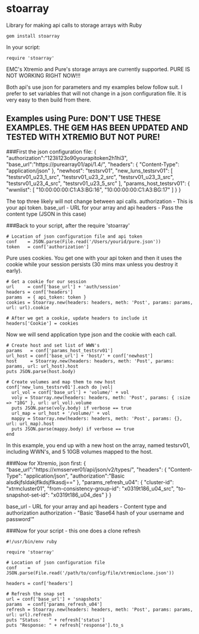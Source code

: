 stoarray
========

Library for making api calls to storage arrays with Ruby

    gem install stoarray

In your script:

    require 'stoarray'

EMC's Xtremio and Pure's storage arrays are currently supported. PURE IS
NOT WORKING RIGHT NOW!!!

Both api's use json for parameters and my examples below follow suit.
I prefer to set variables that will not change in a json configuration file.
It is very easy to then build from there.

Examples using Pure: DON'T USE THESE EXAMPLES. THE GEM HAS BEEN UPDATED
AND TESTED WITH XTREMIO BUT NOT PURE!
--------------------

###First the json configuration file:
    {
      "authorization":"123li123o90yourapitoken2h1hi3",
      "base_url":"https://purearray01/api/1.4/",
      "headers": { "Content-Type": "application/json" },
      "newhost": "testsrv01",
      "new_luns_testsrv01": [
        "testsrv01_u23_1_src",
        "testsrv01_u23_2_src",
        "testsrv01_u23_3_src",
        "testsrv01_u23_4_src",
        "testsrv01_u23_5_src"
        ],
      "params_host_testsrv01": {
        "wwnlist":  [
          "10:00:00:00:C1:A3:BG:16",
          "10:00:00:00:C1:A3:BG:17"
          ]
      }
    }

The top three likely will not change between api calls.
authorization - This is your api token.
base_url      - URL for your array and api
headers       - Pass the content type (JSON in this case)

###Back to your script, after the require 'stoarray'

    # Location of json configuration file and api token
    conf    = JSON.parse(File.read('/Users/yourid/pure.json'))
    token   = conf['authorization']

Pure uses cookies. You get one with your api token and then it uses the cookie
while your session persists (30 mins max unless you destroy it early).

    # Get a cookie for our session
    url     = conf['base_url'] + 'auth/session'
    headers = conf['headers']
    params  = { api_token: token }
    cookies = Stoarray.new(headers: headers, meth: 'Post', params: params, url: url).cookie

    # After we get a cookie, update headers to include it
    headers['Cookie'] = cookies

Now we will send application type json and the cookie with each call.

    # Create host and set list of WWN's
    params   = conf['params_host_testsrv01']
    url_host = conf['base_url'] + 'host/' + conf['newhost']
    host     = Stoarray.new(headers: headers, meth: 'Post', params: params, url: url_host).host
    puts JSON.parse(host.body)

    # Create volumes and map them to new host
    conf['new_luns_testsrv01'].each do |vol|
      url_vol = conf['base_url'] + 'volume/' + vol
      voly = Stoarray.new(headers: headers, meth: 'Post', params: { :size => "10G" }, url: url_vol).volume
      puts JSON.parse(voly.body) if verbose == true
      url_map = url_host + '/volume/' + vol
      mappy = Stoarray.new(headers: headers, meth: 'Post', params: {}, url: url_map).host
      puts JSON.parse(mappy.body) if verbose == true
    end

In this example, you end up with a new host on the array, named testsrv01, including WWN's, and 5 10GB volumes mapped to the host.

###Now for Xtremio, json first:
    {
      "base_url":"https://xmsserver01/api/json/v2/types/",
      "headers": {
        "Content-Type": "application/json",
        "authorization":"Basic alsdkjfsldakjflkdsjflkasdj=="
      },
      "params_refresh_u04": {
        "cluster-id": "xtrmcluster01",
        "from-consistency-group-id": "x0319t186_u04_src",
        "to-snapshot-set-id": "x0319t186_u04_des"
      }
    }

base_url        - URL for your array and api
headers         - Content type and authorization
  authorization - "Basic 'Base64 hash of your username and password'"

###Now for your script - this one does a clone refresh

    #!/usr/bin/env ruby

    require 'stoarray'

    # Location of json configuration file
    conf    = JSON.parse(File.read('/path/to/config/file/xtremioclone.json'))

    headers = conf['headers']

    # Refresh the snap set
    url = conf['base_url'] + 'snapshots'
    params  = conf['params_refresh_u04']
    refresh = Stoarray.new(headers: headers, meth: 'Post', params: params, url: url).refresh
    puts "Status:   " + refresh['status']
    puts "Response: " + refresh['response'].to_s
